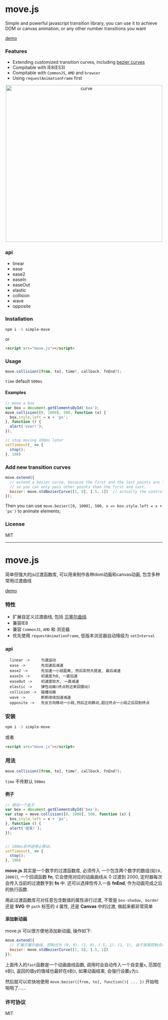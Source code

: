 # move.js

Simple and powerful javascript transition library, you can use it to achieve DOM or canvas animation, or any other number transitions you want


[demo](https://demo.fanlinfeng.com/move.js---js%E5%8A%A8%E7%94%BB%E5%BA%93/)

### Features
* Extending customized transition curves, including [bezier curves](https://en.wikipedia.org/wiki/B%C3%A9zier_curve)
* Compitable with IE8(ES3)
* Compitable with `CommonJS`, `AMD` and `browser`
* Using `requestAnimationFrame` first

<p align="center">
  <img src="img/curve.jpg" alt="curve" width="500"/>
</p>

### api
* linear
* ease
* ease2
* easeIn
* easeOut
* elastic
* collision
* wave
* opposite

### Installation
``` bash
npm i -S simple-move
```
or
``` html
<script src="move.js"></script>
```

### Usage
``` javascript
move.collision([from, to], time?, callback, fnEnd?);
```

`time` default `500ms`

#### Examples
``` javascript
// move a box
var box = document.getElementsById('box');
move.collision([0, 1000], 500, function (x) {
  box.style.left = x + 'px';
}, function () {
  alert('over!');
});

// stop moving 100ms later
setTimeout(_ => {
  stop();
}, 100)
```


### Add new transition curves
``` javascript
move.extend({
  // extend a bezier curve, because the first and the last points are locked to (0,0), (1,1).
  // so you can only pass other points than the first and last.
  bezier: move.stdBezierCurve([1, 0], [.5, 1])  // actually the control points are (0, 0), (1, 0), (.5, 1), (1, 1)
});
```

Then you can use `move.bezier([0, 1000], 500, x => box.style.left = x + 'px')` to animate elements;


### License
MIT



---


# move.js

简单但强大的js过渡函数库, 可以用来制作各种dom动画和canvas动画, 包含多种常用过渡曲线

[demo](https://demo.fanlinfeng.com/move.js---js%E5%8A%A8%E7%94%BB%E5%BA%93/)

### 特性
* 扩展自定义过渡曲线, 包括 [贝塞尔曲线](https://zh.wikipedia.org/wiki/%E8%B2%9D%E8%8C%B2%E6%9B%B2%E7%B7%9A)
* 兼容IE8
* 兼容 `CommonJS`, `AMD` 和 浏览器
* 优先使用 `requestAnimationFrame`, 低版本浏览器自动降级为 `setInterval`

### api
```
  linear ->     匀速运动
  ease ->       先加速后减速
  ease2 ->      先加速一小段距离, 然后突然大提速, 最后减速
  easeIn ->     初速度为0, 一直加速
  easeOut ->    初速度较大, 一直减速
  elastic ->    弹性动画(终点附近来回摆动)
  collision ->  碰撞动画
  wave ->       断断续续加速减速
  opposite ->   先反方向移动一小段,然后正向移动,超过终点一小段之后回到终点
```


### 安装
``` bash
npm i -S simple-move
```
或者
``` html
<script src="move.js"></script>
```

### 用法
``` javascript
move.collision([from, to], time?, callback, fnEnd?);
```

`time` 不传默认 `500ms`

#### 例子
``` javascript
// 移动一个盒子
var box = document.getElementsById('box');
var stop = move.collision([0, 1000], 500, function (x) {
  box.style.left = x + 'px';
}, function () {
  alert('结束!');
});


// 100ms后中途停止移动;
setTimeout(_ => {
  stop();
}, 100)
```

**move.js** 其实是一个数字的过渡函数库, 必须传入 一个包含两个数字的数组(如```[0, 2000]```), 一个回调函数 **fn**, 它会使用对应的动画曲线从 0 过渡到 2000, 定时器每次会传入当前的过渡数字到 **fn** 中.  还可以选择性传入一各 **fnEnd**, 作为动画完成之后的执行函数.

用此过渡函数库可对任意包含数值的属性进行过渡, 不管是 `box-shadow, border` 还是 **SVG** 中 `path` 标签的 `d` 属性, 还是 **Canvas** 中的过渡, 做起来都非常简单


#### 添加新动画
move.js 可以很方便地添加新动画, 操作如下:
```javascript
move.extend({
  // 扩展贝塞尔曲线, 控制点为 (0, 0)、(1, 0)、(.5, 1)、(1, 1), 由于首尾控制点(0,0), (1,1)已锁定, 所以只需传入中间控制点即可
  bezier: move.stdBezierCurve([1, 0], [.5, 1])
});
```
上面传入的```fast```函数是一个动画曲线函数, 调用时会自动传入一个自变量```x```, 范围在```0```到```1```, 返回的值y的值域也最好在```0```到```1```, 如果动画结束, 会强行设置```y```为```1```.

然后就可以欢快地使用 `move.bezier([from, to], function(){ ... })` 开始啪啪啪了......

### 许可协议
MIT







